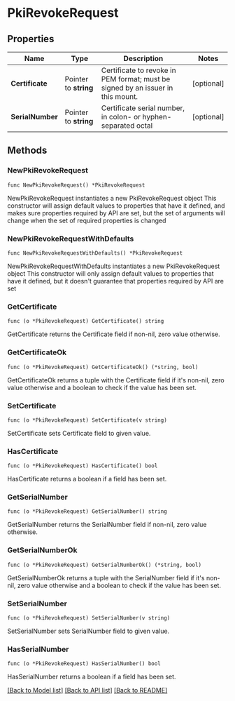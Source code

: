 # PkiRevokeRequest


## Properties

Name | Type | Description | Notes
------------ | ------------- | ------------- | -------------
**Certificate** | Pointer to **string** | Certificate to revoke in PEM format; must be signed by an issuer in this mount. | [optional] 
**SerialNumber** | Pointer to **string** | Certificate serial number, in colon- or hyphen-separated octal | [optional] 



## Methods


### NewPkiRevokeRequest

`func NewPkiRevokeRequest() *PkiRevokeRequest`

NewPkiRevokeRequest instantiates a new PkiRevokeRequest object
This constructor will assign default values to properties that have it defined,
and makes sure properties required by API are set, but the set of arguments
will change when the set of required properties is changed

### NewPkiRevokeRequestWithDefaults

`func NewPkiRevokeRequestWithDefaults() *PkiRevokeRequest`

NewPkiRevokeRequestWithDefaults instantiates a new PkiRevokeRequest object
This constructor will only assign default values to properties that have it defined,
but it doesn't guarantee that properties required by API are set


### GetCertificate

`func (o *PkiRevokeRequest) GetCertificate() string`

GetCertificate returns the Certificate field if non-nil, zero value otherwise.

### GetCertificateOk

`func (o *PkiRevokeRequest) GetCertificateOk() (*string, bool)`

GetCertificateOk returns a tuple with the Certificate field if it's non-nil, zero value otherwise
and a boolean to check if the value has been set.

### SetCertificate

`func (o *PkiRevokeRequest) SetCertificate(v string)`

SetCertificate sets Certificate field to given value.


### HasCertificate

`func (o *PkiRevokeRequest) HasCertificate() bool`

HasCertificate returns a boolean if a field has been set.




### GetSerialNumber

`func (o *PkiRevokeRequest) GetSerialNumber() string`

GetSerialNumber returns the SerialNumber field if non-nil, zero value otherwise.

### GetSerialNumberOk

`func (o *PkiRevokeRequest) GetSerialNumberOk() (*string, bool)`

GetSerialNumberOk returns a tuple with the SerialNumber field if it's non-nil, zero value otherwise
and a boolean to check if the value has been set.

### SetSerialNumber

`func (o *PkiRevokeRequest) SetSerialNumber(v string)`

SetSerialNumber sets SerialNumber field to given value.


### HasSerialNumber

`func (o *PkiRevokeRequest) HasSerialNumber() bool`

HasSerialNumber returns a boolean if a field has been set.









[[Back to Model list]](../README.md#documentation-for-models) [[Back to API list]](../README.md#documentation-for-api-endpoints) [[Back to README]](../README.md)


